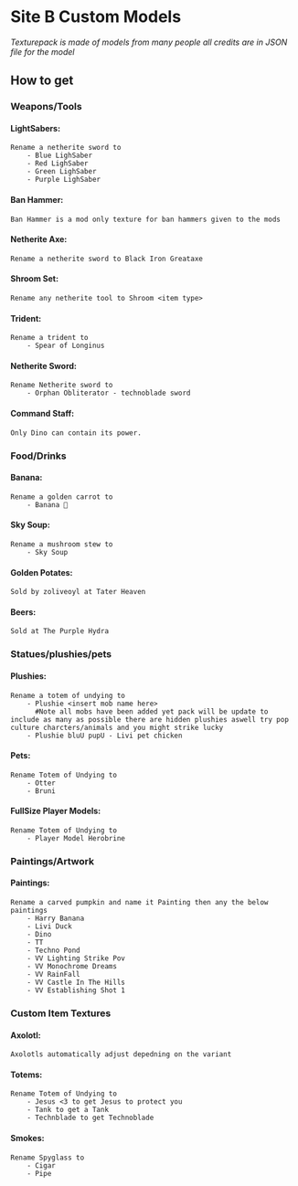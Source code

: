 # Site B Custom Models
_Texturepack is made of models from many people all credits are in JSON file for the model_

## How to get

### Weapons/Tools

#### LightSabers:
	Rename a netherite sword to
		- Blue LighSaber
		- Red LighSaber
		- Green LighSaber
		- Purple LighSaber


#### Ban Hammer:
	Ban Hammer is a mod only texture for ban hammers given to the mods

#### Netherite Axe:
	Rename a netherite sword to Black Iron Greataxe

#### Shroom Set:
	Rename any netherite tool to Shroom <item type>

#### Trident:
	Rename a trident to
		- Spear of Longinus

#### Netherite Sword:
	Rename Netherite sword to
		- Orphan Obliterator - technoblade sword
    
#### Command Staff:
	Only Dino can contain its power.


### Food/Drinks



#### Banana:
	Rename a golden carrot to
		- Banana 🍌

#### Sky Soup:
	Rename a mushroom stew to
		- Sky Soup

#### Golden Potates:
	Sold by zoliveoyl at Tater Heaven

#### Beers:
	Sold at The Purple Hydra


### Statues/plushies/pets



#### Plushies:
	Rename a totem of undying to
		- Plushie <insert mob name here> 
		  #Note all mobs have been added yet pack will be update to include as many as possible there are hidden plushies aswell try pop culture charcters/animals and you might strike lucky
		- Plushie bluU pupU - Livi pet chicken


#### Pets:
	Rename Totem of Undying to
		- Otter
		- Bruni


#### FullSize Player Models:
	Rename Totem of Undying to
		- Player Model Herobrine


### Paintings/Artwork



#### Paintings:
	Rename a carved pumpkin and name it Painting then any the below paintings
		- Harry Banana
		- Livi Duck
		- Dino
		- TT
		- Techno Pond
		- VV Lighting Strike Pov
		- VV Monochrome Dreams
		- VV RainFall
		- VV Castle In The Hills
		- VV Establishing Shot 1


### Custom Item Textures

#### Axolotl:
	Axolotls automatically adjust depedning on the variant


#### Totems:
	Rename Totem of Undying to
		- Jesus <3 to get Jesus to protect you
		- Tank to get a Tank
		- Technblade to get Technoblade

#### Smokes:
	Rename Spyglass to
		- Cigar
		- Pipe
	

